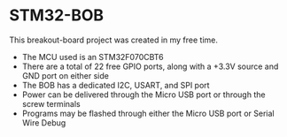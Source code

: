 # STM32-BOB
This breakout-board project was created in my free time. 
- The MCU used is an STM32F070CBT6
- There are a total of 22 free GPIO ports, along with a +3.3V source and GND port on either side
- The BOB has a dedicated I2C, USART, and SPI port
- Power can be delivered through the Micro USB port or through the screw terminals
- Programs may be flashed through either the Micro USB port or Serial Wire Debug
